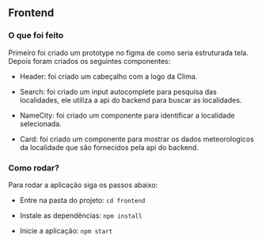 ## Frontend
### O que foi feito

Primeiro foi criado um prototype no figma de como seria estruturada tela. Depois foram criados os seguintes componentes: 
- Header: foi criado um cabeçalho com a logo da Clima. 

- Search: foi criado um input autocomplete para pesquisa das localidades, ele utiliza a api do backend para buscar as localidades.

- NameCity: foi criado um componente para identificar a localidade selecionada.

- Card: foi criado um componente para mostrar os dados meteorologicos da localidade que são fornecidos pela api do backend.

### Como rodar?

Para rodar a aplicação siga os passos abaixo: 

- Entre na pasta do projeto: `cd frontend` 

- Instale as dependências: `npm install`

- Inicie a aplicação: `npm start`

